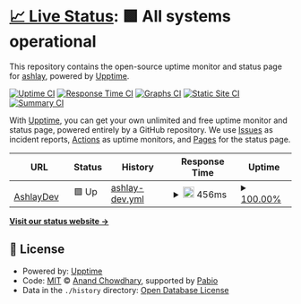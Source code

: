 # [📈 Live Status](https://ashlay.github.io/status-page): <!--live status--> **🟩 All systems operational**

This repository contains the open-source uptime monitor and status page for [ashlay](https://ashlay.github.io/status-page), powered by [Upptime](https://github.com/upptime/upptime).

[![Uptime CI](https://github.com/ashlay/status-page/workflows/Uptime%20CI/badge.svg)](https://github.com/ashlay/status-page/actions?query=workflow%3A%22Uptime+CI%22)
[![Response Time CI](https://github.com/ashlay/status-page/workflows/Response%20Time%20CI/badge.svg)](https://github.com/ashlay/status-page/actions?query=workflow%3A%22Response+Time+CI%22)
[![Graphs CI](https://github.com/ashlay/status-page/workflows/Graphs%20CI/badge.svg)](https://github.com/ashlay/status-page/actions?query=workflow%3A%22Graphs+CI%22)
[![Static Site CI](https://github.com/ashlay/status-page/workflows/Static%20Site%20CI/badge.svg)](https://github.com/ashlay/status-page/actions?query=workflow%3A%22Static+Site+CI%22)
[![Summary CI](https://github.com/ashlay/status-page/workflows/Summary%20CI/badge.svg)](https://github.com/ashlay/status-page/actions?query=workflow%3A%22Summary+CI%22)

With [Upptime](https://upptime.js.org), you can get your own unlimited and free uptime monitor and status page, powered entirely by a GitHub repository. We use [Issues](https://github.com/ashlay/status-page/issues) as incident reports, [Actions](https://github.com/ashlay/status-page/actions) as uptime monitors, and [Pages](https://ashlay.github.io/status-page) for the status page.

<!--start: status pages-->
<!-- This summary is generated by Upptime (https://github.com/upptime/upptime) -->
<!-- Do not edit this manually, your changes will be overwritten -->
<!-- prettier-ignore -->
| URL | Status | History | Response Time | Uptime |
| --- | ------ | ------- | ------------- | ------ |
| <img alt="" src="https://icons.duckduckgo.com/ip3/ashlaydev.com.ico" height="13"> [AshlayDev](https://ashlaydev.com) | 🟩 Up | [ashlay-dev.yml](https://github.com/Ashlayyy/status-page/commits/HEAD/history/ashlay-dev.yml) | <details><summary><img alt="Response time graph" src="./graphs/ashlay-dev/response-time-week.png" height="20"> 456ms</summary><br><a href="https://ashlay.github.io/status-page/history/ashlay-dev"><img alt="Response time 452" src="https://img.shields.io/endpoint?url=https%3A%2F%2Fraw.githubusercontent.com%2FAshlayyy%2Fstatus-page%2FHEAD%2Fapi%2Fashlay-dev%2Fresponse-time.json"></a><br><a href="https://ashlay.github.io/status-page/history/ashlay-dev"><img alt="24-hour response time 407" src="https://img.shields.io/endpoint?url=https%3A%2F%2Fraw.githubusercontent.com%2FAshlayyy%2Fstatus-page%2FHEAD%2Fapi%2Fashlay-dev%2Fresponse-time-day.json"></a><br><a href="https://ashlay.github.io/status-page/history/ashlay-dev"><img alt="7-day response time 456" src="https://img.shields.io/endpoint?url=https%3A%2F%2Fraw.githubusercontent.com%2FAshlayyy%2Fstatus-page%2FHEAD%2Fapi%2Fashlay-dev%2Fresponse-time-week.json"></a><br><a href="https://ashlay.github.io/status-page/history/ashlay-dev"><img alt="30-day response time 452" src="https://img.shields.io/endpoint?url=https%3A%2F%2Fraw.githubusercontent.com%2FAshlayyy%2Fstatus-page%2FHEAD%2Fapi%2Fashlay-dev%2Fresponse-time-month.json"></a><br><a href="https://ashlay.github.io/status-page/history/ashlay-dev"><img alt="1-year response time 452" src="https://img.shields.io/endpoint?url=https%3A%2F%2Fraw.githubusercontent.com%2FAshlayyy%2Fstatus-page%2FHEAD%2Fapi%2Fashlay-dev%2Fresponse-time-year.json"></a></details> | <details><summary><a href="https://ashlay.github.io/status-page/history/ashlay-dev">100.00%</a></summary><a href="https://ashlay.github.io/status-page/history/ashlay-dev"><img alt="All-time uptime 100.00%" src="https://img.shields.io/endpoint?url=https%3A%2F%2Fraw.githubusercontent.com%2FAshlayyy%2Fstatus-page%2FHEAD%2Fapi%2Fashlay-dev%2Fuptime.json"></a><br><a href="https://ashlay.github.io/status-page/history/ashlay-dev"><img alt="24-hour uptime 100.00%" src="https://img.shields.io/endpoint?url=https%3A%2F%2Fraw.githubusercontent.com%2FAshlayyy%2Fstatus-page%2FHEAD%2Fapi%2Fashlay-dev%2Fuptime-day.json"></a><br><a href="https://ashlay.github.io/status-page/history/ashlay-dev"><img alt="7-day uptime 100.00%" src="https://img.shields.io/endpoint?url=https%3A%2F%2Fraw.githubusercontent.com%2FAshlayyy%2Fstatus-page%2FHEAD%2Fapi%2Fashlay-dev%2Fuptime-week.json"></a><br><a href="https://ashlay.github.io/status-page/history/ashlay-dev"><img alt="30-day uptime 100.00%" src="https://img.shields.io/endpoint?url=https%3A%2F%2Fraw.githubusercontent.com%2FAshlayyy%2Fstatus-page%2FHEAD%2Fapi%2Fashlay-dev%2Fuptime-month.json"></a><br><a href="https://ashlay.github.io/status-page/history/ashlay-dev"><img alt="1-year uptime 100.00%" src="https://img.shields.io/endpoint?url=https%3A%2F%2Fraw.githubusercontent.com%2FAshlayyy%2Fstatus-page%2FHEAD%2Fapi%2Fashlay-dev%2Fuptime-year.json"></a></details>

<!--end: status pages-->

[**Visit our status website →**](https://ashlay.github.io/status-page)

## 📄 License

- Powered by: [Upptime](https://github.com/upptime/upptime)
- Code: [MIT](./LICENSE) © [Anand Chowdhary](https://anandchowdhary.com), supported by [Pabio](https://pabio.com)
- Data in the `./history` directory: [Open Database License](https://opendatacommons.org/licenses/odbl/1-0/)
